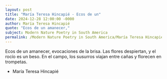 ```yaml
---
layout: post
title: "María Teresa Hincapié - Ecos de un"
date: 2024-12-28 12:00:00 -0000
author: María Teresa Hincapié
quote: "Ecos de un amanecer,"
subject: Modern Nature Poetry in South America
permalink: /Modern Nature Poetry in South America/María Teresa Hincapié/María Teresa Hincapié - Ecos de un
---
```


Ecos de un amanecer,
evocaciones de la brisa.
Las flores despiertan,
y el rocío es un beso.
En el campo, los susurros
viajan entre cañas
y florecen en trompetas.

- María Teresa Hincapié
